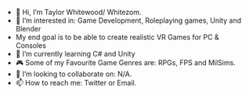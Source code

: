 - 👋 Hi, I’m Taylor Whitewood/ Whitezom.
- 👀 I’m interested in: Game Development, Roleplaying games, Unity and Blender
- My end goal is to be able to create realistic VR Games for PC & Consoles
- 🌱 I’m currently learning C# and Unity
- 🎮 Some of my Favourite Game Genres are: RPGs, FPS and MilSims.
- 💞️ I’m looking to collaborate on: N/A.
- 📫 How to reach me: Twitter or Email.


